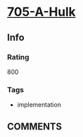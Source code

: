 # [705-A-Hulk](https://codeforces.com/problemset/problem/705/A)

## Info

### Rating

800

### Tags

- implementation

## __COMMENTS__

> 
